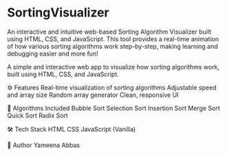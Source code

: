 # SortingVisualizer
An interactive and intuitive web-based Sorting Algorithm Visualizer built using HTML, CSS, and JavaScript. This tool provides a real-time animation of how various sorting algorithms work step-by-step, making learning and debugging easier and more fun!

A simple and interactive web app to visualize how sorting algorithms work, built using HTML, CSS, and JavaScript.

⚙️ Features
Real-time visualization of sorting algorithms
Adjustable speed and array size
Random array generator
Clean, responsive UI

🧠 Algorithms Included
Bubble Sort
Selection Sort
Insertion Sort
Merge Sort
Quick Sort
Radix Sort

🛠️ Tech Stack
HTML
CSS
JavaScript (Vanilla)


🙌 Author
Yameena Abbas
